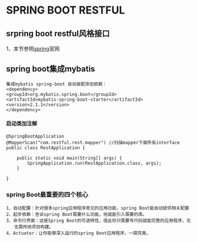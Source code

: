 SPRING BOOT RESTFUL
=====================
## srpring boot restful风格接口
   
  1、本节参照[spring](https://spring.io/guides/gs/rest-service/)官网
 
## spring boot集成mybatis
    
    集成mybatis spring-boot 自动装配添加依赖：
    <dependency>
    <groupId>org.mybatis.spring.boot</groupId>
    <artifactId>mybatis-spring-boot-starter</artifactId>
    <version>2.1.1</version>
    </dependency>
#### 启动类加注解
    @SpringBootApplication
    @MapperScan("com.restful.rest.mapper") //扫描mapper下面所有interface
    public class RestApplication {
    
        public static void main(String[] args) {
            SpringApplication.run(RestApplication.class, args);
        }
    
    }
    
### spring Boot最重要的四个核心
    1、自动配置：针对很多spring应用程序常见的应用功能，spring Boot能自动提供相关配置
    2、起步依赖：告诉spring Boot需要什么功能，他就能引入需要的库。
    3、命令行界面：这是Spring Boot的可选特性，借此你只需要写代码就能完整的应用程序，无
       无需传统项目构建。
    4、Actuator：让你能够深入运行的spring Boot应用程序，一探究竟。